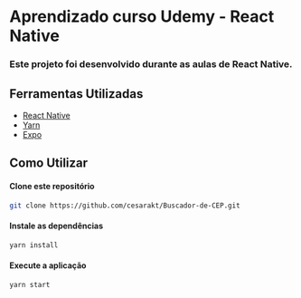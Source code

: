 # Aprendizado curso Udemy - React Native

### Este projeto foi desenvolvido durante as aulas de React Native.

## Ferramentas Utilizadas

* [React Native](https://reactnative.dev/)
* [Yarn](https://yarnpkg.com/)
* [Expo](https://docs.expo.io/)

## Como Utilizar

#### Clone este repositório
```bash
git clone https://github.com/cesarakt/Buscador-de-CEP.git
```

#### Instale as dependências
```bash
yarn install
```

#### Execute a aplicação
```bash
yarn start
```



